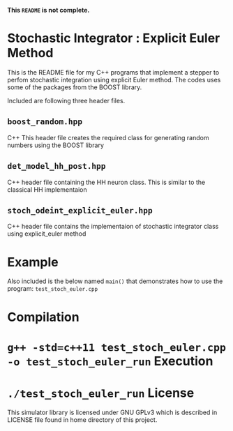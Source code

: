 **This ```README``` is not complete.**

Stochastic Integrator : Explicit Euler Method
=============================================

This is the README file for my C++ programs that implement a stepper to perfom stochastic integration using explicit Euler method.
The codes uses some of the packages from the BOOST library.

Included are following three header files.

```boost_random.hpp```
----------------
C++ This header file creates the required class for generating random numbers using the BOOST library

```det_model_hh_post.hpp```
---------------------
C++ header file containing the HH neuron class. This is similar to the classical HH implementaion

```stoch_odeint_explicit_euler.hpp```
-------------------------------
C++ header file contains the implementaion of stochastic integrator class using explicit_euler method

Example
=======
Also included is the below named ```main()``` that demonstrates how to use the program: ```test_stoch_euler.cpp```

Compilation
===========
``
g++ -std=c++11 test_stoch_euler.cpp -o test_stoch_euler_run
``
Execution
=========
``
./test_stoch_euler_run
``
License
=======
This simulator library is licensed under GNU GPLv3 which is described in LICENSE file found in home directory of this project.
